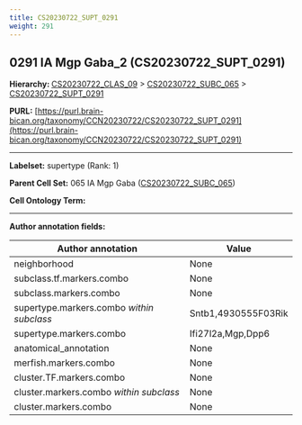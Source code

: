 ```yaml
---
title: CS20230722_SUPT_0291
weight: 291
---
```

## 0291 IA Mgp Gaba_2 (CS20230722_SUPT_0291)
<b>Hierarchy: </b>
[CS20230722_CLAS_09](../CS20230722_CLAS_09) >
[CS20230722_SUBC_065](../CS20230722_SUBC_065) >
[CS20230722_SUPT_0291](../CS20230722_SUPT_0291)

**PURL:** [https://purl.brain-bican.org/taxonomy/CCN20230722/CS20230722_SUPT_0291](https://purl.brain-bican.org/taxonomy/CCN20230722/CS20230722_SUPT_0291)

---


**Labelset:** supertype (Rank: 1)

**Parent Cell Set:** 065 IA Mgp Gaba ([CS20230722_SUBC_065](../CS20230722_SUBC_065))



**Cell Ontology Term:** 

[MARKER GENES.]: #


---

[TRANSFERRED ANNOTATIONS.]: #


[AUTHOR ANNOTATION FIELDS.]: #


**Author annotation fields:**

| Author annotation | Value |
|-------------------|-------|
|neighborhood|None|
|subclass.tf.markers.combo|None|
|subclass.markers.combo|None|
|supertype.markers.combo _within subclass_|Sntb1,4930555F03Rik|
|supertype.markers.combo|Ifi27l2a,Mgp,Dpp6|
|anatomical_annotation|None|
|merfish.markers.combo|None|
|cluster.TF.markers.combo|None|
|cluster.markers.combo _within subclass_|None|
|cluster.markers.combo|None|
